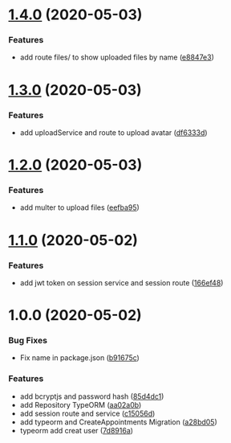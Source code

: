 # [1.4.0](https://github.com/almerindo/rocketseat-gobarber/compare/v1.3.0...v1.4.0) (2020-05-03)


### Features

* add route files/  to show uploaded files by name ([e8847e3](https://github.com/almerindo/rocketseat-gobarber/commit/e8847e3a5a1ba56002d17db8860d89c910db9d08))

# [1.3.0](https://github.com/almerindo/rocketseat-gobarber/compare/v1.2.0...v1.3.0) (2020-05-03)


### Features

* add uploadService and route to upload avatar ([df6333d](https://github.com/almerindo/rocketseat-gobarber/commit/df6333d2998a42dca8d92df8233b4d02613bcdb2))

# [1.2.0](https://github.com/almerindo/rocketseat-gobarber/compare/v1.1.0...v1.2.0) (2020-05-03)


### Features

* add multer to upload files ([eefba95](https://github.com/almerindo/rocketseat-gobarber/commit/eefba95fe7c62adeea80471cca366531d9bdd4d0))

# [1.1.0](https://github.com/almerindo/rocketseat-gobarber/compare/v1.0.0...v1.1.0) (2020-05-02)


### Features

* add jwt token on session service and session route ([166ef48](https://github.com/almerindo/rocketseat-gobarber/commit/166ef48cbd03843736d6221344ed3527d0dc4176))

# 1.0.0 (2020-05-02)


### Bug Fixes

* Fix name in package.json ([b91675c](https://github.com/almerindo/rocketseat-gobarber/commit/b91675ce98189122e87c709ed35cfaaa0e74da9d))


### Features

* add bcryptjs and password hash ([85d4dc1](https://github.com/almerindo/rocketseat-gobarber/commit/85d4dc113e0e26eedfdf7a92922e7a41d2911723))
* add Repository TypeORM ([aa02a0b](https://github.com/almerindo/rocketseat-gobarber/commit/aa02a0beabfa32c515bc3b6d0c7b5e370b814a64))
* add session route and service ([c15056d](https://github.com/almerindo/rocketseat-gobarber/commit/c15056d386fd9e5ba8e7ba8f95ed28fe97d631a3))
* add typeorm and CreateAppointments Migration ([a28bd05](https://github.com/almerindo/rocketseat-gobarber/commit/a28bd053c27e25ea214d6e899e4bfb14ab7795ed))
* typeorm add creat user ([7d8916a](https://github.com/almerindo/rocketseat-gobarber/commit/7d8916af84ba87ff21319c6397eb8c6ac3b9b4f4))
